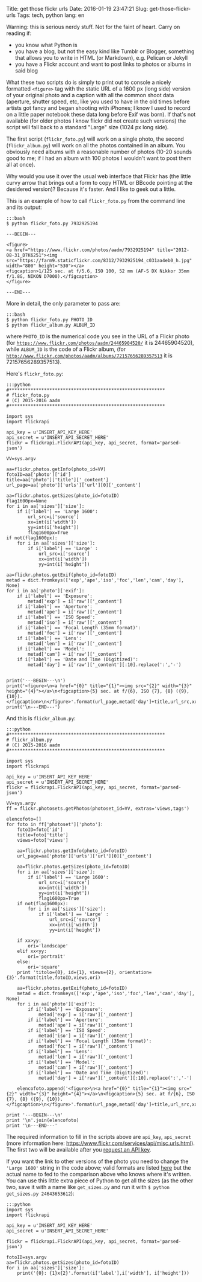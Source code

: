 Title: get those flickr urls
Date: 2016-01-19 23:47:21
Slug: get-those-flickr-urls
Tags: tech, python
lang: en

Warning: this is serious nerdy stuff. Not for the faint of heart. Carry on reading if:

* you know what Python is
* you have a blog, but not the easy kind like Tumblr or Blogger, something that allows you to write in HTML (or Markdown), e.g. Pelican or Jekyll
* you have a Flickr account and want to post links to photos or albums in said blog

<!-- PELICAN_END_SUMMARY -->

What these two scripts do is simply to print out to console a nicely formatted `<figure>` tag with the static URL of a 1600 px (long side) version of your original photo and a caption with all the common shoot data (aperture, shutter speed, etc, like you used to have in the old times before artists got fancy and began shooting with iPhones; I know I used to record on a little paper notebook these data long before Exif was born). If that's not available (for older photos I know flickr did not create such versions) the script will fall back to a standard "Large" size (1024 px long side).

The first script (`flickr_foto.py`) will work on a single photo, the second (`flickr_album.py`) will work on all the photos contained in an album. You obviously need albums with a reasonable number of photos (10-20 sounds good to me; if I had an album with 100 photos I wouldn't want to post them all at once).

Why would you use it over the usual web interface that Flickr has (the little curvy arrow that brings out a form to copy HTML or BBcode pointing at the desidered version)? Because it's faster. And I like to geek out a little.

This is an example of how to call `flickr_foto.py` from the command line and its output:

    :::bash
    $ python flickr_foto.py 7932925194

    ---BEGIN---

    <figure>
    <a href="https://www.flickr.com/photos/aadm/7932925194" title="2012-08-31_D7K6251"><img src="https://farm9.staticflickr.com/8312/7932925194_c031aa4eb0_h.jpg" width="800" height="530"></a>
    <figcaption>1/125 sec. at f/5.6, ISO 100, 52 mm (AF-S DX Nikkor 35mm f/1.8G, NIKON D7000).</figcaption>
    </figure>

    ---END---

More in detail, the only parameter to pass are:

    :::bash
    $ python flickr_foto.py PHOTO_ID
    $ python flickr_album.py ALBUM_ID

where `PHOTO_ID` is the numerical code you see in the URL of a Flickr photo (for [`https://www.flickr.com/photos/aadm/24465904520/`](https://www.flickr.com/photos/aadm/24465904520) it is 24465904520), while `ALBUM_ID` is the  code of a Flickr album, (for [`http://www.flickr.com/photos/aadm/albums/72157656289357513`](http://www.flickr.com/photos/aadm/albums/72157656289357513) it is 72157656289357513).


Here's `flickr_foto.py`:

    :::python
    #**********************************************************
    # flickr_foto.py
    # (C) 2015-2016 aadm
    #**********************************************************

    import sys
    import flickrapi

    api_key = u'INSERT_API_KEY_HERE'
    api_secret = u'INSERT_API_SECRET_HERE'
    flickr = flickrapi.FlickrAPI(api_key, api_secret, format='parsed-json')

    VV=sys.argv

    aa=flickr.photos.getInfo(photo_id=VV)
    fotoID=aa['photo']['id']
    title=aa['photo']['title']['_content']
    url_page=aa['photo']['urls']['url'][0]['_content']

    aa=flickr.photos.getSizes(photo_id=fotoID)
    flag1600px=None
    for i in aa['sizes']['size']:
        if i['label'] == 'Large 1600':
            url_src=i['source']
            xx=int(i['width'])
            yy=int(i['height'])
            flag1600px=True
    if not(flag1600px):
        for i in aa['sizes']['size']:
            if i['label'] == 'Large' :
                url_src=i['source']
                xx=int(i['width'])
                yy=int(i['height'])

    aa=flickr.photos.getExif(photo_id=fotoID)
    metad = dict.fromkeys(['exp','ape','iso','foc','len','cam','day'], None)
    for i in aa['photo']['exif']:
        if i['label'] == 'Exposure':
            metad['exp'] = i['raw']['_content']
        if i['label'] == 'Aperture':
            metad['ape'] = i['raw']['_content']
        if i['label'] == 'ISO Speed':
            metad['iso'] = i['raw']['_content']
        if i['label'] == 'Focal Length (35mm format)':
            metad['foc'] = i['raw']['_content']
        if i['label'] == 'Lens':
            metad['len'] = i['raw']['_content']
        if i['label'] == 'Model':
            metad['cam'] = i['raw']['_content']
        if i['label'] == 'Date and Time (Digitized)':
            metad['day'] = i['raw']['_content'][:10].replace(':','-')


    print('---BEGIN---\n')
    print('<figure>\n<a href="{0}" title="{1}"><img src="{2}" width="{3}" height="{4}"></a>\n<figcaption>{5} sec. at f/{6}, ISO {7}, {8} ({9}, {10}).</figcaption>\n</figure>'.format(url_page,metad['day']+title,url_src,xx,yy,metad['exp'],metad['ape'],metad['iso'],metad['foc'],metad['len'],metad['cam']))
    print('\n---END---')

And this is `flickr_album.py`:

    :::python
    #**********************************************************
    # flickr_album.py
    # (C) 2015-2016 aadm
    #**********************************************************

    import sys
    import flickrapi

    api_key = u'INSERT_API_KEY_HERE'
    api_secret = u'INSERT_API_SECRET_HERE'
    flickr = flickrapi.FlickrAPI(api_key, api_secret, format='parsed-json')

    VV=sys.argv
    ff = flickr.photosets.getPhotos(photoset_id=VV, extras='views,tags')

    elencofoto=[]
    for foto in ff['photoset']['photo']:
        fotoID=foto['id']
        title=foto['title']
        views=foto['views']

        aa=flickr.photos.getInfo(photo_id=fotoID)
        url_page=aa['photo']['urls']['url'][0]['_content']

        aa=flickr.photos.getSizes(photo_id=fotoID)
        for i in aa['sizes']['size']:
            if i['label'] == 'Large 1600':
                url_src=i['source']
                xx=int(i['width'])
                yy=int(i['height'])
                flag1600px=True
        if not(flag1600px):
            for i in aa['sizes']['size']:
                if i['label'] == 'Large' :
                    url_src=i['source']
                    xx=int(i['width'])
                    yy=int(i['height'])

        if xx>yy:
            ori='landscape'
        elif xx<yy:
            ori='portrait'
        else:
            ori='square'
        print 'titolo={0}, id={1}, views={2}, orientation={3}'.format(title,fotoID,views,ori)

        aa=flickr.photos.getExif(photo_id=fotoID)
        metad = dict.fromkeys(['exp','ape','iso','foc','len','cam','day'], None)
        for i in aa['photo']['exif']:
            if i['label'] == 'Exposure':
                metad['exp'] = i['raw']['_content']
            if i['label'] == 'Aperture':
                metad['ape'] = i['raw']['_content']
            if i['label'] == 'ISO Speed':
                metad['iso'] = i['raw']['_content']
            if i['label'] == 'Focal Length (35mm format)':
                metad['foc'] = i['raw']['_content']
            if i['label'] == 'Lens':
                metad['len'] = i['raw']['_content']
            if i['label'] == 'Model':
                metad['cam'] = i['raw']['_content']
            if i['label'] == 'Date and Time (Digitized)':
                metad['day'] = i['raw']['_content'][:10].replace(':','-')

        elencofoto.append('<figure>\n<a href="{0}" title="{1}"><img src="{2}" width="{3}" height="{4}"></a>\n<figcaption>{5} sec. at f/{6}, ISO {7}, {8} ({9}, {10}).</figcaption>\n</figure>'.format(url_page,metad['day']+title,url_src,xx,yy,metad['exp'],metad['ape'],metad['iso'],metad['foc'],metad['len'],metad['cam']))

    print '---BEGIN---\n'
    print '\n'.join(elencofoto)
    print '\n---END---'


The required information to fill in the scripts above are `api_key`, `api_secret` (more information here: <https://www.flickr.com/services/api/misc.urls.html>). The first two will be available after you [request an API key](https://www.flickr.com/services/api/keys/).

If you want the link to other versions of the photo you need to change the `'Large 1600'` string in the code above; valid formats are listed [here](https://www.flickr.com/services/api/misc.urls.html) but the actual name to fed to the comparison above who knows where it's written. You can use this little extra piece of Python to get all the sizes (as the other two, save it with a name like `get_sizes.py` and run it with `$ python get_sizes.py 24643653612`):

    :::python
    import sys
    import flickrapi

    api_key = u'INSERT_API_KEY_HERE'
    api_secret = u'INSERT_API_SECRET_HERE'

    flickr = flickrapi.FlickrAPI(api_key, api_secret, format='parsed-json')

    fotoID=sys.argv
    aa=flickr.photos.getSizes(photo_id=fotoID)
    for i in aa['sizes']['size']:
        print('{0}: {1}x{2}'.format(i['label'],i['width'], i['height']))
